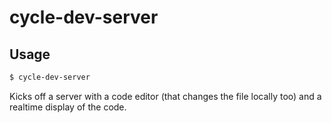 cycle-dev-server
===

Usage
---

```bash
$ cycle-dev-server
```

Kicks off a server with a code editor (that changes the file locally too) and a realtime display of the code.


